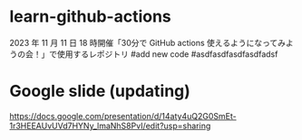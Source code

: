 # learn-github-actions
2023 年 11 月 11 日 18 時開催「30分で GitHub actions 使えるようになってみようの会！」で使用するレポジトリ
#add new code
#asdfasdfasdfasdfadsf
# Google slide (updating)
https://docs.google.com/presentation/d/14aty4uQ2G0SmEt-1r3HEEAUvUVd7HYNy_lmaNhS8PvI/edit?usp=sharing
